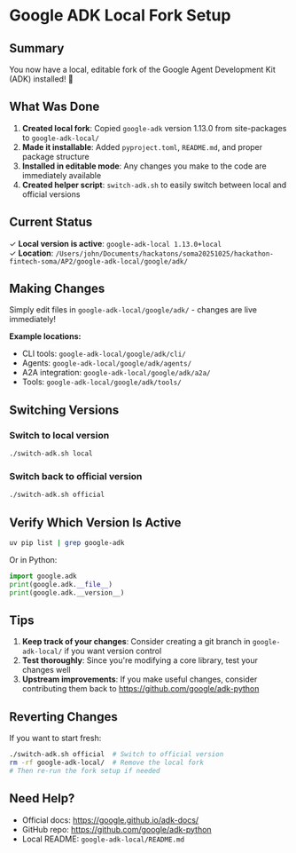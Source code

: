 # Google ADK Local Fork Setup

## Summary

You now have a local, editable fork of the Google Agent Development Kit (ADK) installed! 🎉

## What Was Done

1. **Created local fork**: Copied `google-adk` version 1.13.0 from site-packages to `google-adk-local/`
2. **Made it installable**: Added `pyproject.toml`, `README.md`, and proper package structure
3. **Installed in editable mode**: Any changes you make to the code are immediately available
4. **Created helper script**: `switch-adk.sh` to easily switch between local and official versions

## Current Status

✓ **Local version is active**: `google-adk-local 1.13.0+local`  
✓ **Location**: `/Users/john/Documents/hackatons/soma20251025/hackathon-fintech-soma/AP2/google-adk-local/google/adk/`

## Making Changes

Simply edit files in `google-adk-local/google/adk/` - changes are live immediately!

**Example locations:**
- CLI tools: `google-adk-local/google/adk/cli/`
- Agents: `google-adk-local/google/adk/agents/`
- A2A integration: `google-adk-local/google/adk/a2a/`
- Tools: `google-adk-local/google/adk/tools/`

## Switching Versions

### Switch to local version
```bash
./switch-adk.sh local
```

### Switch back to official version
```bash
./switch-adk.sh official
```

## Verify Which Version Is Active

```bash
uv pip list | grep google-adk
```

Or in Python:
```python
import google.adk
print(google.adk.__file__)
print(google.adk.__version__)
```

## Tips

1. **Keep track of your changes**: Consider creating a git branch in `google-adk-local/` if you want version control
2. **Test thoroughly**: Since you're modifying a core library, test your changes well
3. **Upstream improvements**: If you make useful changes, consider contributing them back to https://github.com/google/adk-python

## Reverting Changes

If you want to start fresh:
```bash
./switch-adk.sh official  # Switch to official version
rm -rf google-adk-local/  # Remove the local fork
# Then re-run the fork setup if needed
```

## Need Help?

- Official docs: https://google.github.io/adk-docs/
- GitHub repo: https://github.com/google/adk-python
- Local README: `google-adk-local/README.md`

